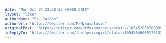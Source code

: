 ```yaml
---
date: "Mon Oct 22 23:50:55 +0000 2018"
layout: "like"
authorName: "Sr. Guiños"
authorUrl: "https://twitter.com/MrMyxomatosis"
originalPost: "https://twitter.com/MrMyxomatosis/status/1054520507809390592"
inReplyTo: "https://twitter.com/thephysicsgirl/status/1054504606917513216"
---
```

